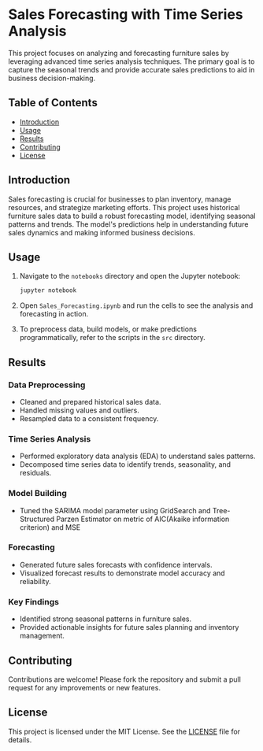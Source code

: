 # Sales Forecasting with Time Series Analysis

This project focuses on analyzing and forecasting furniture sales by leveraging advanced time series analysis techniques. The primary goal is to capture the seasonal trends and provide accurate sales predictions to aid in business decision-making.

## Table of Contents

- [Introduction](#introduction)
- [Usage](#usage)
- [Results](#results)
- [Contributing](#contributing)
- [License](#license)

## Introduction

Sales forecasting is crucial for businesses to plan inventory, manage resources, and strategize marketing efforts. This project uses historical furniture sales data to build a robust forecasting model, identifying seasonal patterns and trends. The model's predictions help in understanding future sales dynamics and making informed business decisions.

## Usage

1. Navigate to the `notebooks` directory and open the Jupyter notebook:
   ```bash
   jupyter notebook
   ```

2. Open `Sales_Forecasting.ipynb` and run the cells to see the analysis and forecasting in action.

3. To preprocess data, build models, or make predictions programmatically, refer to the scripts in the `src` directory.

## Results

### Data Preprocessing
- Cleaned and prepared historical sales data.
- Handled missing values and outliers.
- Resampled data to a consistent frequency.

### Time Series Analysis
- Performed exploratory data analysis (EDA) to understand sales patterns.
- Decomposed time series data to identify trends, seasonality, and residuals.

### Model Building
- Tuned the SARIMA model parameter using GridSearch and Tree-Structured Parzen Estimator on metric of AIC(Akaike information criterion) and MSE

### Forecasting
- Generated future sales forecasts with confidence intervals.
- Visualized forecast results to demonstrate model accuracy and reliability.

### Key Findings
- Identified strong seasonal patterns in furniture sales.
- Provided actionable insights for future sales planning and inventory management.

## Contributing

Contributions are welcome! Please fork the repository and submit a pull request for any improvements or new features.

## License

This project is licensed under the MIT License. See the [LICENSE](LICENSE) file for details.

